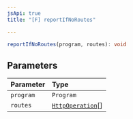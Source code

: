 ```yaml
---
jsApi: true
title: "[F] reportIfNoRoutes"

---
```

```ts
reportIfNoRoutes(program, routes): void
```

## Parameters

| Parameter | Type |
| :------ | :------ |
| `program` | `Program` |
| `routes` | [`HttpOperation`](../interfaces/HttpOperation.md)[] |

